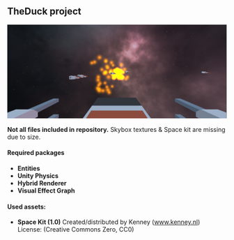 ## TheDuck project 

![Example Image](./repository_images/explosion.PNG)

**Not all files included in repository.**
Skybox textures & Space kit are missing due to size.


#### Required packages 
- **Entities**
- **Unity Physics** 
- **Hybrid Renderer**
- **Visual Effect Graph**


#### Used assets: 
- **Space Kit (1.0)** 
  Created/distributed by Kenney (www.kenney.nl)  
  License: (Creative Commons Zero, CC0)
